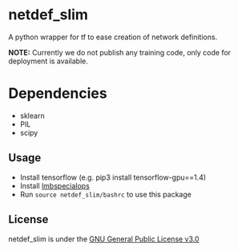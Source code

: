 # netdef_slim
A python wrapper for tf to ease creation of network definitions.

**NOTE:** Currently we do not publish any training code, only code for deployment is available.

# Dependencies
* sklearn 
* PIL
* scipy

## Usage
* Install tensorflow (e.g. pip3 install tensorflow-gpu==1.4)
* Install [lmbspecialops](https://github.com/lmb-freiburg/lmbspecialops/tree/eccv18)
* Run `source netdef_slim/bashrc` to use this package

## License

netdef_slim is under the [GNU General Public License v3.0](LICENSE.txt)
